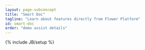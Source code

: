 ```yaml
---
layout: page-subconcept
title: "Smart Doc"
tagline: "Learn about features directly from Flower Platform"
id: smart-doc
order: "demo assist details"
---
```

{% include JB/setup %}

